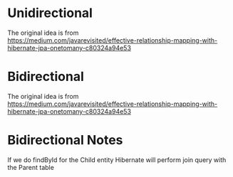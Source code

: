 # Unidirectional

The original idea is from  
https://medium.com/javarevisited/effective-relationship-mapping-with-hibernate-jpa-onetomany-c80324a94e53

# Bidirectional

The original idea is from  
https://medium.com/javarevisited/effective-relationship-mapping-with-hibernate-jpa-onetomany-c80324a94e53

# Bidirectional Notes

If we do findById for the Child entity Hibernate will perform join query with the Parent table